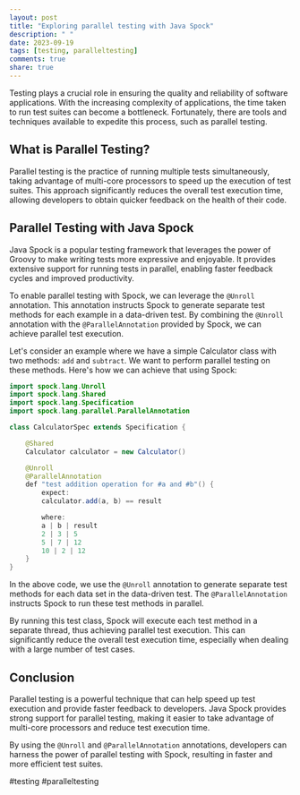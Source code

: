 ```yaml
---
layout: post
title: "Exploring parallel testing with Java Spock"
description: " "
date: 2023-09-19
tags: [testing, paralleltesting]
comments: true
share: true
---
```


Testing plays a crucial role in ensuring the quality and reliability of software applications. With the increasing complexity of applications, the time taken to run test suites can become a bottleneck. Fortunately, there are tools and techniques available to expedite this process, such as parallel testing.

## What is Parallel Testing?

Parallel testing is the practice of running multiple tests simultaneously, taking advantage of multi-core processors to speed up the execution of test suites. This approach significantly reduces the overall test execution time, allowing developers to obtain quicker feedback on the health of their code.

## Parallel Testing with Java Spock

Java Spock is a popular testing framework that leverages the power of Groovy to make writing tests more expressive and enjoyable. It provides extensive support for running tests in parallel, enabling faster feedback cycles and improved productivity.

To enable parallel testing with Spock, we can leverage the `@Unroll` annotation. This annotation instructs Spock to generate separate test methods for each example in a data-driven test. By combining the `@Unroll` annotation with the `@ParallelAnnotation` provided by Spock, we can achieve parallel test execution.

Let's consider an example where we have a simple Calculator class with two methods: `add` and `subtract`. We want to perform parallel testing on these methods. Here's how we can achieve that using Spock:

```java
import spock.lang.Unroll
import spock.lang.Shared
import spock.lang.Specification
import spock.lang.parallel.ParallelAnnotation

class CalculatorSpec extends Specification {

    @Shared
    Calculator calculator = new Calculator()

    @Unroll
    @ParallelAnnotation
    def "test addition operation for #a and #b"() {
        expect:
        calculator.add(a, b) == result

        where:
        a | b | result
        2 | 3 | 5
        5 | 7 | 12
        10 | 2 | 12
    }
}
```

In the above code, we use the `@Unroll` annotation to generate separate test methods for each data set in the data-driven test. The `@ParallelAnnotation` instructs Spock to run these test methods in parallel.

By running this test class, Spock will execute each test method in a separate thread, thus achieving parallel test execution. This can significantly reduce the overall test execution time, especially when dealing with a large number of test cases.

## Conclusion

Parallel testing is a powerful technique that can help speed up test execution and provide faster feedback to developers. Java Spock provides strong support for parallel testing, making it easier to take advantage of multi-core processors and reduce test execution time.

By using the `@Unroll` and `@ParallelAnnotation` annotations, developers can harness the power of parallel testing with Spock, resulting in faster and more efficient test suites.

#testing #paralleltesting